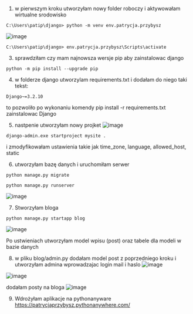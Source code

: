 1. w pierwszym kroku utworzyłam nowy folder roboczy i aktywowałam wirtualne srodowisko

``` 
C:\Users\patip\django> python -m venv env.patrycja.przybysz
```

![image](https://github.com/patrycjaprzybysz/ISI/assets/100605325/615958dd-adc5-4624-8ee1-b26ce920346f)


```
C:\Users\patip\django> env.patrycja.przybysz\Scripts\activate
```

3. sprawdziłam czy mam najnowsza wersje pip aby zainstalowac django

```
python -m pip install --upgrade pip
```
4. w folderze django utworzylam requirements.txt i dodałam do niego taki tekst:

```
Django~=3.2.10
```
to pozwoliło po wykonaniu komendy pip install -r requirements.txt zainstalowac Django

5. nastpenie utworzyłam nowy projket 
![image](https://github.com/patrycjaprzybysz/ISI/assets/100605325/673a2063-216f-4412-8eac-b5ac87da4cff)

```
django-admin.exe startproject mysite .
```
i zmodyfikowałam ustawienia takie jak time_zone, language, allowed_host, static

6. utworzyłam bazę danych i uruchomiłam serwer
```
python manage.py migrate
```

```
python manage.py runserver
```
![image](https://github.com/patrycjaprzybysz/ISI/assets/100605325/ee108c87-023f-4dd1-a2d1-35c9165f6884)

7. Stworzyłam bloga

```
python manage.py startapp blog
```
![image](https://github.com/patrycjaprzybysz/ISI/assets/100605325/fdc8963c-3d11-4953-850e-f9b11390ecc5)

Po ustwieniach utworzyłam model wpisu (post) oraz tabele dla modeli w bazie danych

8. w pliku blog/admin.py dodałam model post z poprzedniego kroku i utworzyłam admina wprowadzajac login mail i haslo
![image](https://github.com/patrycjaprzybysz/ISI/assets/100605325/63db2355-597f-4e43-81a0-75bd57676e25)

![image](https://github.com/patrycjaprzybysz/ISI/assets/100605325/f9aa0a53-43b5-4ee9-b80b-a0d9779398a5)


dodałam posty na bloga
![image](https://github.com/patrycjaprzybysz/ISI/assets/100605325/07811e00-9902-42be-9fe8-f666446e82ff)


9. Wdrożyłam aplikacje na pythonanyware 
https://patrycjaprzybysz.pythonanywhere.com/

   
